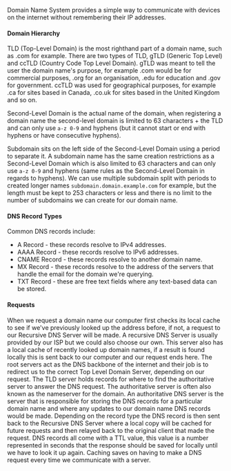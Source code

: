 Domain Name System provides a simple way to communicate with devices on the internet without remembering their IP addresses.

#### Domain Hierarchy

TLD (Top-Level Domain) is the most righthand part of a domain name, such as .com for example.
There are two types of TLD, gTLD (Generic Top Level) and ccTLD (Country Code Top Level Domain).
gTLD was meant to tell the user the domain name's purpose, for example .com would be for commercial purposes, .org for an organisation, .edu for education and .gov for government.
ccTLD was used for geographical purposes, for example .ca for sites based in Canada, .co.uk for sites based in the United Kingdom and so on.

Second-Level Domain is the actual name of the domain, when registering a domain name the second-level domain is limited to 63 characters + the TLD and can only use `a-z 0-9` and hyphens (but it cannot start or end with hyphens or have consecutive hyphens).

Subdomain sits on the left side of the Second-Level Domain using a period to separate it.
A subdomain name has the same creation restrictions as a Second-Level Domain which is also limited to 63 characters and can only use `a-z 0-9` and hyphens (same rules as the Second-Level Domain in regards to hyphens).
We can use multiple subdomain split with periods to created longer names `subdomain.domain.example.com` for example, but the length must be kept to 253 characters or less and there is no limit to the number of subdomains we can create for our domain name.

#### DNS Record Types

Common DNS records include:
* A Record - these records resolve to IPv4 addresses.
* AAAA Record - these records resolve to IPv6 addresses.
* CNAME Record - these records resolve to another domain name.
* MX Record - these records resolve to the address of the servers that handle the email for the domain we're querying.
* TXT Record - these are free text fields where any text-based data can be stored.

#### Requests

When we request a domain name our computer first checks its local cache to see if we've previously looked up the address before, if not, a request to our Recursive DNS Server will be made.
A recursive DNS Server is usually provided by our ISP but we could also choose our own.
This server also has a local cache of recently looked up domain names, if a result is found locally this is sent back to our computer and our request ends here.
The root servers act as the DNS backbone of the internet and their job is to redirect us to the correct Top Level Domain Server, depending on our request.
The TLD server holds records for where to find the authoritative server to answer the DNS request.
The authoritative server is often also known as the nameserver for the domain.
An authoritative DNS server is the server that is responsible for storing the DNS records for a particular domain name and where any updates to our domain name DNS records would be made.
Depending on the record type the DNS record is then sent back to the Recursive DNS Server where a local copy will be cached for future requests and then relayed back to the original client that made the request.
DNS records all come with a TTL value, this value is a number represented in seconds that the response should be saved for locally until we have to look it up again.
Caching saves on having to make a DNS request every time we communicate with a server.

